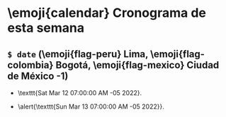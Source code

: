 # \emoji{calendar} Cronograma de esta semana

## `$ date` (\emoji{flag-peru} Lima, \emoji{flag-colombia} Bogotá, \emoji{flag-mexico} Ciudad de México -1)

- \texttt{Sat Mar 12 07:00:00 AM -05 2022}.

- \alert{\texttt{Sun Mar 13 07:00:00 AM -05 2022}}.
